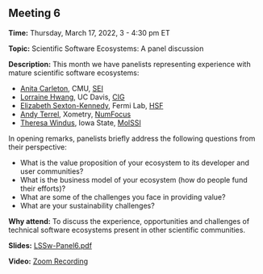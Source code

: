 ## Meeting 6

**Time:** Thursday, March 17, 2022, 3 - 4:30 pm ET

**Topic:** Scientific Software Ecosystems: A panel discussion

**Description:** This month we have panelists representing experience with mature scientific software ecosystems:
- [Anita Carleton](https://www.sei.cmu.edu/about/leadership/display.cfm?customel_datapageid_2623=3987), CMU, [SEI](https://www.sei.cmu.edu)
- [Lorraine Hwang](https://geodynamics.org/cig/about/people/profile-hwang/), UC Davis, [CIG](https://geodynamics.org)
- [Elizabeth Sexton-Kennedy](https://computing.fnal.gov/liz-sexton-kennedy/), Fermi Lab, [HSF](https://hepsoftwarefoundation.org)
- [Andy Terrel](http://andy.terrel.us), Xometry, [NumFocus](https://numfocus.org)
- [Theresa Windus](https://www.chem.iastate.edu/people/theresa-windus), Iowa State, [MolSSI](https://molssi.org)

In opening remarks, panelists briefly address the following questions from their perspective:
- What is the value proposition of your ecosystem to its developer and user communities?
- What is the business model of your ecosystem (how do people fund their efforts)?
- What are some of the challenges you face in providing value?
- What are your sustainability challenges?

**Why attend:** To discuss the experience, opportunities and challenges of technical software ecosystems present in other scientific communities.

**Slides:** [LSSw-Panel6.pdf](files/LSSwMeeting6Panel.pdf)

**Video:** [Zoom Recording](https://exascaleproject.zoomgov.com/rec/share/fxg10UP1mIfJQMiWi0OQEWUYJMhh1JVzCJ7dxLkludPVObGxPgbRgAxsMJ350Mjj.5rEKoiLttfW2iUjQ)
